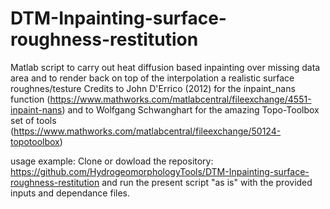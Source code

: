 # DTM-Inpainting-surface-roughness-restitution
Matlab script to carry out heat diffusion based inpainting over missing data area and to render back on top of the interpolation a realistic surface roughnes/testure
Credits to John D'Errico (2012) for the inpaint_nans function (https://www.mathworks.com/matlabcentral/fileexchange/4551-inpaint-nans) and to
Wolfgang Schwanghart for the amazing Topo-Toolbox set of tools (https://www.mathworks.com/matlabcentral/fileexchange/50124-topotoolbox)

usage example: Clone or dowload the repository: https://github.com/HydrogeomorphologyTools/DTM-Inpainting-surface-roughness-restitution 
and run the present script "as is" with the provided inputs and dependance files.